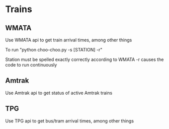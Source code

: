 # Trains
## WMATA
Use WMATA api to get train arrival times, among other things

To run "python choo-choo.py -s [STATION] -r"

Station must be spelled exactly correctly according to WMATA
-r causes the code to run continuously

## Amtrak
Use Amtrak api to get status of active Amtrak trains

## TPG
Use TPG api to get bus/tram arrival times, among other things

